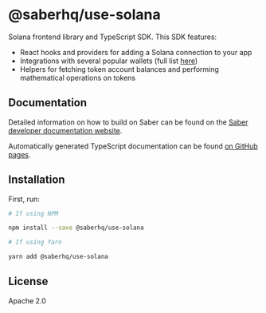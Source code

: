 # @saberhq/use-solana

Solana frontend library and TypeScript SDK. This SDK features:

- React hooks and providers for adding a Solana connection to your app
- Integrations with several popular wallets (full list [here](https://github.com/saber-hq/use-solana/blob/master/packages/use-solana/src/providers.tsx))
- Helpers for fetching token account balances and performing mathematical operations on tokens

## Documentation

Detailed information on how to build on Saber can be found on the [Saber developer documentation website](https://docs.saber.so/docs/developing/overview).

Automatically generated TypeScript documentation can be found [on GitHub pages](https://saber-hq.github.io/saber-common/).

## Installation

First, run:

```bash
# If using NPM

npm install --save @saberhq/use-solana

# If using Yarn

yarn add @saberhq/use-solana
```

## License

Apache 2.0
